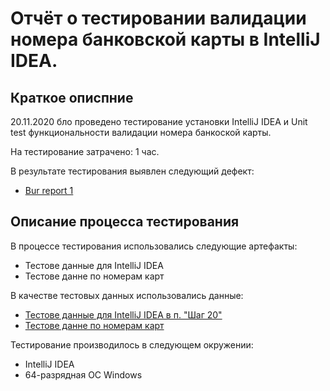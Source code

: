 # Отчёт о тестировании валидации номера банковской карты в IntelliJ IDEA.
## Краткое описпние
20.11.2020 бло проведено тестирование установки IntelliJ IDEA и Unit test функциональности валидации номера банкоской карты.

На тестирование затрачено: 1 час.

В результате тестирования выявлен следующий дефект:
* [Bur report 1](https://github.com/SergeyQA13/Start-Java-1.1-2/issues/1#issue-746850944)

## Описание процесса тестирования
В процессе тестирования использовались следующие артефакты:
* Тестове данные для IntelliJ IDEA 
* Тестове данне по номерам карт

В качестве тестовых данных использовались данные:
* [Тестове данные для IntelliJ IDEA в п. "Шаг 20"](https://github.com/netology-code/javaqa-homeworks/blob/master/intro/idea.md)
* [Тестове данне по номерам карт](https://www.freeformatter.com/credit-card-number-generator-validator.html)

Тестирование производилось в следующем окружении:
* IntelliJ IDEA
* 64-разрядная ОС Windows
